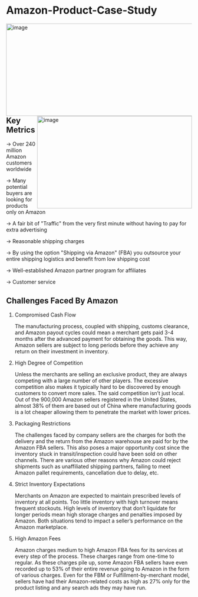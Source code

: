 # Amazon-Product-Case-Study

<img align ="left" width="550" height="250" alt="image" src="https://github.com/user-attachments/assets/076e8169-89ff-46f5-abc3-652388edeab9">
<img align ="right" width="420" height="250" alt="image" src="https://github.com/user-attachments/assets/c3aa5f76-69a8-493c-b692-57a6ef9bdb42">

## Key Metrics

-> Over 240 million Amazon customers worldwide

-> Many potential buyers are looking for products only on Amazon

-> A fair bit of "Traffic" from the very first minute without having to pay for extra advertising

-> Reasonable shipping charges

-> By using the option "Shipping via Amazon" (FBA) you outsource your entire shipping logistics and benefit from low shipping cost

-> Well-established Amazon partner program for affiliates

-> Customer service

## Challenges Faced By Amazon

1. Compromised Cash Flow
   
   The manufacturing process, coupled with shipping, customs clearance, and Amazon payout cycles could mean a merchant gets paid 3-4 months after the advanced payment 
   for obtaining the goods. This way, Amazon sellers are subject to long periods before they achieve any return on their investment in inventory.
   
2. High Degree of Competition
   
   Unless the merchants are selling an exclusive product, they are always competing with a large number of other players. The excessive competition also makes it typically 
   hard to be discovered by enough customers to convert more sales. The said competition isn’t just local. Out of the 900,000 Amazon sellers registered in the United States, 
   almost 38% of them are based out of China where manufacturing goods is a lot cheaper allowing them to penetrate the market with lower prices.
   
3. Packaging Restrictions
   
   The challenges faced by company sellers are the charges for both the delivery and the return from the Amazon warehouse are paid for by the Amazon FBA sellers. This also 
   poses a major opportunity cost since the inventory stuck in transit/inspection could have been sold on other channels. There are various other reasons why Amazon could 
   reject shipments such as unaffiliated shipping partners, failing to meet Amazon pallet requirements, cancellation due to delay, etc.
   
4. Strict Inventory Expectations

   Merchants on Amazon are expected to maintain prescribed levels of inventory at all points. Too little inventory with high turnover means frequent stockouts. High levels 
   of inventory that don’t liquidate for longer periods mean high storage charges and penalties imposed by Amazon. Both situations tend to impact a seller’s performance on 
   the Amazon marketplace.
   
7. High Amazon Fees

   Amazon charges medium to high Amazon FBA fees for its services at every step of the process. These charges range from one-time to regular. As these charges pile up, some 
   Amazon FBA sellers have even recorded up to 53% of their entire revenue going to Amazon in the form of various charges. Even for the FBM or Fulfillment-by-merchant model, 
   sellers have had their Amazon-related costs as high as 27% only for the product listing and any search ads they may have run. 

   
